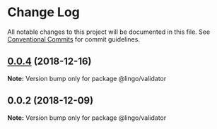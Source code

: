 # Change Log

All notable changes to this project will be documented in this file.
See [Conventional Commits](https://conventionalcommits.org) for commit guidelines.

## [0.0.4](https://github.com/PasBazz/mylingo/compare/@lingo/validator@0.0.2...@lingo/validator@0.0.4) (2018-12-16)

**Note:** Version bump only for package @lingo/validator





## 0.0.2 (2018-12-09)

**Note:** Version bump only for package @lingo/validator
